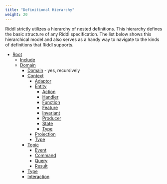 ```yaml
---
title: "Definitional Hierarchy"
weight: 20
---
```


Riddl strictly utilizes a hierarchy of nested definitions. This hierarchy 
defines the basic structure of any Riddl specification. The list below shows 
this hierarchical model and also serves as a handy way to navigate to the 
kinds of definitions that Riddl supports.

- [Root](../root) 
    - [Include](../includes)
    - [Domain](../domain)
        - [Domain](../domain) - yes, recursively
        - [Context](../domain/context)
            - [Adaptor](../domain/context/adaptor)
            - [Entity](../domain/context/entity)
                - [Action](../domain/context/entity/action)
                - [Handler](../domain/context/entity/handler)
                - [Function](../domain/context/entity/function)
                - [Feature](../domain/context/entity/feature)
                - [Invariant](../domain/context/entity/invariant)
                - [Producer](../domain/context/entity/producer)
                - [State](../domain/context/entity/state)
                - [Type](../type)
            - [Projection](../domain/context/projection)
            - [Type](../types)
        - [Topic](../domain/topic)
            - [Event](../domain/topic/event)
            - [Command](../domain/topic/command)
            - [Query](../domain/topic/query)
            - [Result](../domain/topic/result)
        - [Type](../types)
        - [Interaction](../interactions.md)
